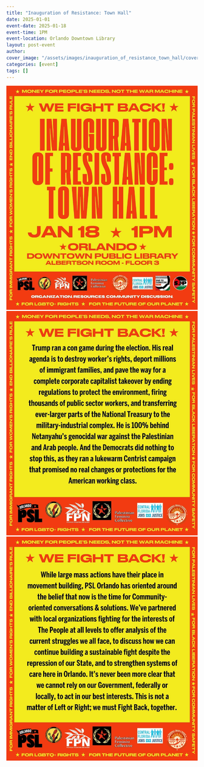 ```yaml
---
title: "Inauguration of Resistance: Town Hall"
date: 2025-01-01
event-date: 2025-01-18
event-time: 1PM
event-location: Orlando Downtown Library
layout: post-event
author: 
cover_image: "/assets/images/inauguration_of_resistance_town_hall/cover.jpg"
categories: [event]
tags: []
---
```


![1](/assets/images/inauguration_of_resistance_town_hall/1.jpg)
![2](/assets/images/inauguration_of_resistance_town_hall/2.jpg)
![3](/assets/images/inauguration_of_resistance_town_hall/3.jpg)